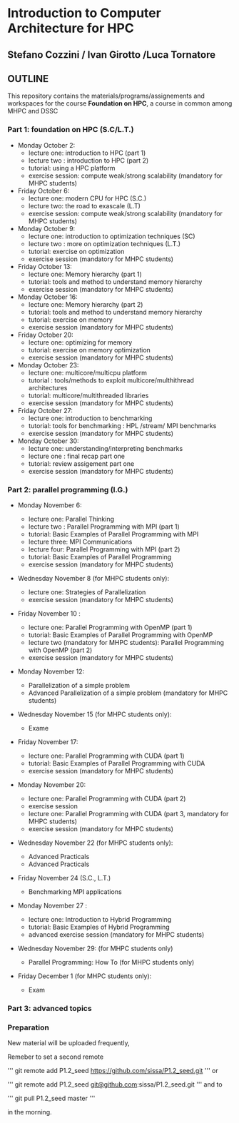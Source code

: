 # Introduction to Computer Architecture for HPC


## Stefano Cozzini / Ivan Girotto /Luca Tornatore

## OUTLINE

This repository contains the  materials/programs/assignements and workspaces for the
course **Foundation on HPC**, a course in common among MHPC and DSSC


### Part 1: foundation on HPC  (S.C/L.T.)

- Monday October 2:
  - lecture one: introduction  to HPC (part 1)
  - lecture two : introduction to HPC (part 2)
  - tutorial: using a HPC platform 
  - exercise session: compute weak/strong scalability  (mandatory for MHPC students)
- Friday October 6: 
  - lecture one: modern CPU for HPC (S.C.)
  - lecture two: the road to exascale (L.T)
  - exercise session: compute weak/strong scalability (mandatory for MHPC students)
- Monday October 9:
  - lecture one: introduction to optimization techniques (SC)
  - lecture two : more on optimization techniques (L.T.)
  - tutorial: exercise on optimization 
  - exercise session (mandatory for MHPC students)
- Friday October 13: 
  - lecture one: Memory hierarchy  (part 1)
  - tutorial: tools and method to understand memory hierarchy 
  - exercise session (mandatory for MHPC students)
- Monday October 16:
  - lecture one: Memory hierarchy  (part 2)
  - tutorial: tools and method to understand memory hierarchy 
  - tutorial: exercise on memory
  - exercise session (mandatory for MHPC students)
- Friday October 20: 
  - lecture one: optimizing for memory 
  - tutorial: exercise on memory optimization 
  - exercise session (mandatory for MHPC students) 
- Monday October 23:
  - lecture one: multicore/multicpu platform 
  - tutorial :   tools/methods to exploit multicore/multhithread architectures 
  - tutorial:  multicore/multithreaded  libraries 
  - exercise session (mandatory for MHPC students)
- Friday October 27: 
  - lecture one: introduction to benchmarking 
  - tutorial: tools for benchmarking : HPL /stream/ MPI benchmarks 
  - exercise session (mandatory for MHPC students)  
- Monday October 30:
  - lecture one: understanding/interpreting  benchmarks 
  - lecture one : final recap part one 
  - tutorial: review assigement part one 
  - exercise session (mandatory for MHPC students)

### Part 2: parallel programming (I.G.)

- Monday November 6: 
  - lecture one: Parallel Thinking
  - lecture two : Parallel Programming with MPI (part 1)
  - tutorial: Basic Examples of Parallel Programming with MPI
  - lecture three: MPI Communications 
  - lecture four: Parallel Programming with MPI (part 2)
  - tutorial: Basic Examples of Parallel Programming 
  - exercise session (mandatory for MHPC students)

- Wednesday November 8 (for MHPC students only): 
  - lecture one: Strategies of Parallelization
  - exercise session (mandatory for MHPC students)

- Friday November 10 : 
  - lecture one: Parallel Programming with OpenMP (part 1)
  - tutorial: Basic Examples of Parallel Programming with OpenMP
  - lecture two (mandatory for MHPC students): Parallel Programming with OpenMP (part 2)
  - exercise session (mandatory for MHPC students)
  
- Monday November 12:
  - Parallelization of a simple problem 
  - Advanced Parallelization of a simple problem (mandatory for MHPC students)
  
- Wednesday November 15 (for MHPC students only):
  - Exame
  
- Friday November 17:
  - lecture one: Parallel Programming with CUDA (part 1)
  - tutorial: Basic Examples of Parallel Programming with CUDA
  - exercise session (mandatory for MHPC students)

- Monday November 20: 
  - lecture one: Parallel Programming with CUDA (part 2)
  - exercise session
  - lecture one: Parallel Programming with CUDA (part 3, mandatory for MHPC students)
  - exercise session (mandatory for MHPC students)

- Wednesday November 22 (for MHPC students only): 
  - Advanced Practicals
  - Advanced Practicals

- Friday November 24 (S.C., L.T.)
  - Benchmarking MPI applications

- Monday November 27 : 
  - lecture one: Introduction to Hybrid Programming
  - tutorial: Basic Examples of Hybrid Programming
  - advanced exercise session (mandatory for MHPC students)
  
- Wednesday November 29: (for MHPC students only)
  - Parallel Programming: How To (for MHPC students only)

- Friday December 1 (for MHPC students only):
  - Exam
  
### Part 3: advanced topics


### Preparation

New material will be uploaded frequently,

Remeber to set a second remote

'''
  git remote add P1.2_seed https://github.com/sissa/P1.2_seed.git
'''
or

'''
  git remote add P1.2_seed git@github.com:sissa/P1.2_seed.git
'''
and to

'''
  git pull P1.2_seed master 
'''

in the morning.


